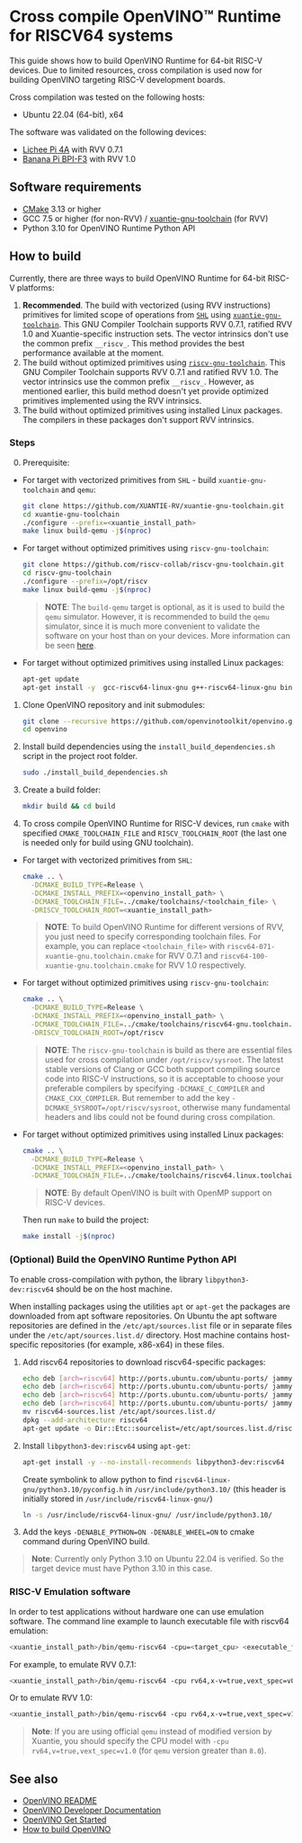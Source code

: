 # Cross compile OpenVINO™ Runtime for RISCV64 systems
This guide shows how to build OpenVINO Runtime for 64-bit RISC-V devices. Due to limited resources, cross compilation is used now for building OpenVINO targeting RISC-V development boards.

Cross compilation was tested on the following hosts:
- Ubuntu 22.04 (64-bit), x64

The software was validated on the following devices:
- [Lichee Pi 4A](https://wiki.sipeed.com/hardware/en/lichee/th1520/lp4a.html) with RVV 0.7.1
- [Banana Pi BPI-F3](https://www.banana-pi.org/en/banana-pi-sbcs/175.html) with RVV 1.0


## Software requirements

- [CMake](https://cmake.org/download/) 3.13 or higher
- GCC 7.5 or higher (for non-RVV) / [xuantie-gnu-toolchain](https://github.com/XUANTIE-RV/xuantie-gnu-toolchain) (for RVV)
- Python 3.10 for OpenVINO Runtime Python API

## How to build
Currently, there are three ways to build OpenVINO Runtime for 64-bit RISC-V platforms:

1. **Recommended**. The build with vectorized (using RVV instructions) primitives for limited scope of operations from [`SHL`](https://github.com/XUANTIE-RV/csi-nn2) using [`xuantie-gnu-toolchain`](https://github.com/XUANTIE-RV/). This GNU Compiler Toolchain supports RVV 0.7.1, ratified RVV 1.0 and Xuantie-specific instruction sets. The vector intrinsics don't use the common prefix `__riscv_`. This method provides the best performance available at the moment.
2. The build without optimized primitives using [`riscv-gnu-toolchain`](https://github.com/riscv-collab/riscv-gnu-toolchain.git). This GNU Compiler Toolchain supports RVV 0.7.1 and ratified RVV 1.0. The vector intrinsics use the common prefix `__riscv_`. However, as  mentioned earlier, this build method doesn't yet provide optimized primitives implemented using the RVV intrinsics.
3. The build without optimized primitives using installed Linux packages. The compilers in these packages don't support RVV intrinsics.

### Steps

0. Prerequisite:
- For target with vectorized primitives from `SHL` - build `xuantie-gnu-toolchain` and `qemu`:
   ```sh
   git clone https://github.com/XUANTIE-RV/xuantie-gnu-toolchain.git
   cd xuantie-gnu-toolchain
   ./configure --prefix=<xuantie_install_path>
   make linux build-qemu -j$(nproc)
   ```
- For target without optimized primitives using `riscv-gnu-toolchain`:
   ```sh
   git clone https://github.com/riscv-collab/riscv-gnu-toolchain.git
   cd riscv-gnu-toolchain
   ./configure --prefix=/opt/riscv
   make linux build-qemu -j$(nproc)
   ```
   > **NOTE**: The `build-qemu` target is optional, as it is used to build the `qemu` simulator. However, it is recommended to build the `qemu` simulator, since it is much more convenient to validate the software on your host than on your devices. More information can be seen [here](https://github.com/riscv-collab/riscv-gnu-toolchain).
- For target without optimized primitives using installed Linux packages:
   ```sh
   apt-get update
   apt-get install -y  gcc-riscv64-linux-gnu g++-riscv64-linux-gnu binutils-riscv64-linux-gnu
   ```

1. Clone OpenVINO repository and init submodules:
   ```sh
   git clone --recursive https://github.com/openvinotoolkit/openvino.git
   cd openvino
   ```

2. Install build dependencies using the `install_build_dependencies.sh` script in the
   project root folder.
   ```sh
   sudo ./install_build_dependencies.sh
   ```

3. Create a build folder:
   ```sh
   mkdir build && cd build
   ``` 

4. To cross compile OpenVINO Runtime for RISC-V devices, run `cmake` with specified `CMAKE_TOOLCHAIN_FILE` and `RISCV_TOOLCHAIN_ROOT` (the last one is needed only for build using GNU toolchain).
- For target with vectorized primitives from `SHL`:
   ```sh
   cmake .. \
     -DCMAKE_BUILD_TYPE=Release \
     -DCMAKE_INSTALL_PREFIX=<openvino_install_path> \
     -DCMAKE_TOOLCHAIN_FILE=../cmake/toolchains/<toolchain_file> \
     -DRISCV_TOOLCHAIN_ROOT=<xuantie_install_path>
   ```
   > **NOTE**: To build OpenVINO Runtime for different versions of RVV, you just need to specify corresponding toolchain files. For example, you can replace `<toolchain_file>` with `riscv64-071-xuantie-gnu.toolchain.cmake` for RVV 0.7.1 and `riscv64-100-xuantie-gnu.toolchain.cmake` for RVV 1.0 respectively.
- For target without optimized primitives using `riscv-gnu-toolchain`:
   ```sh
   cmake .. \
     -DCMAKE_BUILD_TYPE=Release \
     -DCMAKE_INSTALL_PREFIX=<openvino_install_path> \
     -DCMAKE_TOOLCHAIN_FILE=../cmake/toolchains/riscv64-gnu.toolchain.cmake \
     -DRISCV_TOOLCHAIN_ROOT=/opt/riscv
   ```
   > **NOTE**: The `riscv-gnu-toolchain` is build as there are essential files used for cross compilation under `/opt/riscv/sysroot`. The latest stable versions of Clang or GCC both support compiling source code into RISC-V instructions, so it is acceptable to choose your preferable compilers by specifying `-DCMAKE_C_COMPILER` and `CMAKE_CXX_COMPILER`. But remember to add the key `-DCMAKE_SYSROOT=/opt/riscv/sysroot`, otherwise many fundamental headers and libs could not be found during cross compilation. 
- For target without optimized primitives using installed Linux packages:
   ```sh
   cmake .. \
     -DCMAKE_BUILD_TYPE=Release \
     -DCMAKE_INSTALL_PREFIX=<openvino_install_path> \
     -DCMAKE_TOOLCHAIN_FILE=../cmake/toolchains/riscv64.linux.toolchain.cmake
   ```
   > **NOTE**: By default OpenVINO is built with OpenMP support on RISC-V devices.

   Then run `make` to build the project:
   ```sh
   make install -j$(nproc)
   ```

### (Optional) Build the OpenVINO Runtime Python API
To enable cross-compilation with python, the library `libpython3-dev:riscv64` should be on the host machine.

When installing packages using the utilities `apt` or `apt-get` the packages are downloaded from apt software repositories. On Ubuntu the apt software repositories are defined in the `/etc/apt/sources.list` file or in separate files under the `/etc/apt/sources.list.d/` directory. Host machine contains host-specific repositories (for example, x86-x64) in these files. 

1. Add riscv64 repositories to download riscv64-specific packages:
    ```sh
    echo deb [arch=riscv64] http://ports.ubuntu.com/ubuntu-ports/ jammy main >> riscv64-sources.list
    echo deb [arch=riscv64] http://ports.ubuntu.com/ubuntu-ports/ jammy universe >> riscv64-sources.list
    echo deb [arch=riscv64] http://ports.ubuntu.com/ubuntu-ports/ jammy-updates main >> riscv64-sources.list
    echo deb [arch=riscv64] http://ports.ubuntu.com/ubuntu-ports/ jammy-security main >> riscv64-sources.list
    mv riscv64-sources.list /etc/apt/sources.list.d/
    dpkg --add-architecture riscv64
    apt-get update -o Dir::Etc::sourcelist=/etc/apt/sources.list.d/riscv64-sources.list
    ```

2. Install `libpython3-dev:riscv64` using `apt-get`:
    ```sh
    apt-get install -y --no-install-recommends libpython3-dev:riscv64
    ```
   Create  symbolink to allow python to find `riscv64-linux-gnu/python3.10/pyconfig.h` in `/usr/include/python3.10/` (this header is initially stored in `/usr/include/riscv64-linux-gnu/`)
    ```sh
    ln -s /usr/include/riscv64-linux-gnu/ /usr/include/python3.10/
    ```

3. Add the keys `-DENABLE_PYTHON=ON -DENABLE_WHEEL=ON` to cmake command during OpenVINO build.

> **Note**: Currently only Python 3.10 on Ubuntu 22.04 is verified. So the target device must have Python 3.10 in this case.

### RISC-V Emulation software
In order to test applications without hardware one can use emulation software. The command line example to launch executable file with riscv64 emulation:
```sh
<xuantie_install_path>/bin/qemu-riscv64 -cpu=<target_cpu> <executable_file_path>
```

For example, to emulate RVV 0.7.1:
```sh
<xuantie_install_path>/bin/qemu-riscv64 -cpu rv64,x-v=true,vext_spec=v0.7.1 <executable_file_path>
```

Or to emulate RVV 1.0:
```sh
<xuantie_install_path>/bin/qemu-riscv64 -cpu rv64,x-v=true,vext_spec=v1.0 <executable_file_path>
```

> **Note**: If you are using official `qemu` instead of modified version by Xuantie, you should specify the CPU model with `-cpu rv64,v=true,vext_spec=v1.0` (for `qemu` version greater than `8.0`). 

## See also

 * [OpenVINO README](../../README.md)
 * [OpenVINO Developer Documentation](index.md)
 * [OpenVINO Get Started](./get_started.md)
 * [How to build OpenVINO](build.md)

